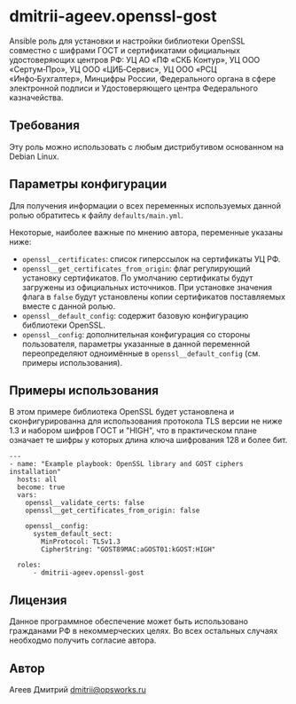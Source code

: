 dmitrii-ageev.openssl-gost
==========================

Ansible роль для установки и настройки библиотеки OpenSSL совместно с шифрами ГОСТ и сертификатами официальных удостоверяющих центров РФ: УЦ АО «ПФ «СКБ Контур», УЦ ООО «Сертум‑Про», УЦ ООО «ЦИБ‑Сервис», УЦ ООО «РСЦ «Инфо‑Бухгалтер», Минцифры России, Федерального органа в сфере электронной подписи и Удостоверяющего центра Федерального казначейства.



## Требования

Эту роль можно использовать с любым дистрибутивом основанном на Debian Linux.



## Параметры конфигурации

Для получения информации о всех переменных используемых данной ролью обратитесь к файлу `defaults/main.yml`.

Некоторые, наиболее важные по мнению автора, переменные указаны ниже:


* `openssl__certificates`: список гиперссылок на сертификаты УЦ РФ.
* `openssl__get_certificates_from_origin`: флаг регулирующий установку сертификатов. По умолчанию сертификаты будут загружены из официальных источников. При установке значения флага в `false` будут установлены копии сертификатов поставляемых вместе с данной ролью.
* `openssl__default_config`: содержит базовую конфигурацию библиотеки OpenSSL. 
* `openssl__config`: дополнительная конфигурация со стороны пользователя, параметры указанные в данной переменной переопределяют одноимённые в `openssl__default_config` (см. примеры использования).



## Примеры использования

В этом примере библиотека OpenSSL будет установлена и сконфигурированна для использования протокола TLS версии не ниже 1.3 и набором шифров ГОСТ и "HIGH", что в практическом плане означает те шифры у которых длина ключа шифрования 128 и более бит.


```
---
- name: "Example playbook: OpenSSL library and GOST ciphers installation"
  hosts: all
  become: true
  vars:
    openssl__validate_certs: false
    openssl__get_certificates_from_origin: false
    
    openssl__config:
      system_default_sect:
        MinProtocol: TLSv1.3
        CipherString: "GOST89MAC:aGOST01:kGOST:HIGH"

  roles:
      - dmitrii-ageev.openssl-gost
```

## Лицензия

Данное программное обеспечение может быть использовано гражданами РФ в некоммерческих целях. 
Во всех остальных случаях необходмо получить согласие автора.


## Автор

Агеев Дмитрий <dmitrii@opsworks.ru>
